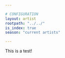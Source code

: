 ```yaml
---

# CONFIGURATION
layout: artist
rootpath: "../../"
is_index: true
season: "current artists"

---
```

This is a test!            

